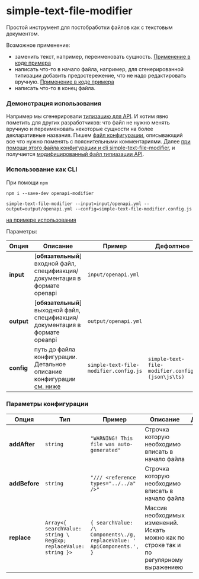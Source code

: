 # simple-text-file-modifier

Простой инструмент для постобработки файлов как с текстовым документом.

Возможное применение:
- заменить текст, например, переименовать сущность. [Применение в коде примера](./examples/example-cli-generate-api-types/simple-text-file-modifier-config.ts#L3-L15)
- написать что-то в начало файла, например, для сгенерированной типизации добавить предостережение, что не надо редактировать вручную. [Применение в коде примера](./examples/example-cli-generate-api-types/simple-text-file-modifier-config.ts#L2)
- написать что-то в конец файла.

### Демонстрация использования

Например мы сгенерировали [типизацию для API](./examples/example-cli-generate-api-types/output/generated-api-types.d.ts).
И хотим явно пометить для других разработчиков: что файл не нужно менять вручную и переименовать некоторые сущности на более декларативные названия.
Пишем [файл конфигурации](./examples/example-cli-generate-api-types/simple-text-file-modifier.config.ts), описывающий все что нужно поменять с пояснительными комментариями.
Далее [при помощи этого файла конфигурации и cli simple-text-file-modifier](./examples/example-cli-generate-api-types/package.json#L9), и получается [модифицированный файл типиазации API](./examples/example-cli-generate-api-types/output/generated-api-types.d.ts).

<a name="cli"></a>
### Использование как CLI

При помощи `npm`

```shell
npm i --save-dev openapi-modifier

simple-text-file-modifier --input=input/openapi.yml --output=output/openapi.yml --config=simple-text-file-modifier.config.js
```
[на примере использования](./examples/example-cli-generate-api-types/package.json#L9)

Параметры:

| Опция      | Описание                                                                                                 | Пример                       | Дефолтное                                       |
|------------|----------------------------------------------------------------------------------------------------------|------------------------------|-------------------------------------------------|
| **input**  | [**обязательный**] входной файл, специфиакция/документация в формате openapi                             | `input/openapi.yml`          |                                                 |
| **output** | [**обязательный**] выходной файл, специфиакция/документация в формате opeanpi                            | `output/openapi.yml`         |                                                 |
| **config** | путь до файла конфигурации. Детальное описание конфигурации [см. ниже](#custom_anchor_config_parameters) | `simple-text-file-modifier.config.js` | `simple-text-file-modifier.config.(json\js\ts)` |


<a name="config_description"></a>
### Параметры конфигурации

| Опция         | Тип                                                             | Пример                                                                      | Описание                                                                                 | Дефолтное |
|---------------|-----------------------------------------------------------------|-----------------------------------------------------------------------------|------------------------------------------------------------------------------------------|---------|
| **addAfter**  | `string`                                                        | `"WARNING! This file was auto-generated"`                                   | Строчка которую необходимо вписать в начало файла                                        |         |
| **addBefore** | `string`                                                        | `"/// <reference types="../../a" />"`                                       | Строчка которую необходимо вписать в начало файла                                        |         |
| **replace**   | `Array<{ searchValue: string \ RegExp; replaceValue: string }>` | `{ searchValue: /\ Components\./g, replaceValue: ' ApiComponents.', }`     | Массив необходимых изменений. Искать можно как по строке так и по регулярному выражениею |           |